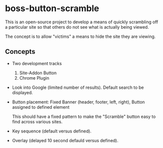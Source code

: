 # boss-button-scramble

This is an open-source project to develop a means of quickly scrambling off a particular site so that others do not see what is actually being viewed.

The concept is to allow "victims" a means to hide the site they are viewing.

## Concepts

* Two development tracks

    1. Site-Addon Button
    2. Chrome Plugin
    
* Look into Google (limited number of results). Default search to be displayed.
* Button placement: Fixed Banner (header, footer, left, right), Button assigned to defined element

    This should have a fixed pattern to make the "Scramble" button easy to find across various sites.
    
* Key sequence (default versus defined).
* Overlay (delayed 10 second defauld versus defined).
